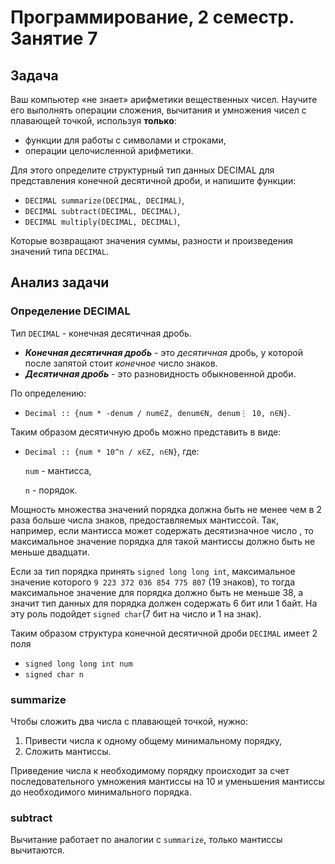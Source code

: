 # Программирование, 2 семестр. Занятие 7 #

## Задача ##

Ваш компьютер «не знает» арифметики вещественных чисел. Научите его выполнять операции сложения,
вычитания и умножения чисел с плавающей точкой, используя **только**:

- функции для работы с символами и строками,
- операции целочисленной арифметики.

Для этого определите структурный тип данных DECIMAL для представления конечной десятичной дроби, 
и напишите функции:

- `DECIMAL summarize(DECIMAL, DECIMAL)`,
- `DECIMAL subtract(DECIMAL, DECIMAL)`,
- `DECIMAL multiply(DECIMAL, DECIMAL)`,

Которые возвращают значения суммы, разности и произведения значений типа `DECIMAL`.

## Анализ задачи ##

### Определение DECIMAL ###

Тип `DECIMAL` - конечная десятичная дробь. 

- ***Конечная десятичная дробь*** - это *десятичная* дробь, у которой после запятой стоит *конечное* число знаков.
- ***Десятичная дробь*** - это разновидность обыкновенной дроби.

По определению: 

- `Decimal :: {num * -denum / num∈Z, denum∈N, denum⋮ 10, n∈N}`.

Таким образом десятичную дробь можно представить в виде: 

- `Decimal :: {num * 10^n / x∈Z, n∈N}`, где:

    `num` - мантисса,

    `n` - порядок.

Мощность множества значений порядка должна быть не менее чем в 2 раза больше числа знаков,
предоставляемых мантиссой. Так, например, если мантисса может содержать десятизначное число
, то максимальное значение порядка для такой мантиссы должно быть не меньше двадцати.

Если за тип порядка принять `signed long long int`, максимальное значение которого 
`9 223 372 036 854 775 807` (19 знаков), то тогда максимальное значение для порядка должно 
быть не меньше 38, а значит тип данных для порядка должен содержать 6 бит или 1 байт. На 
эту роль подойдет `signed char`(7 бит на число и 1 на знак).

Таким образом структура конечной десятичной дроби `DECIMAL` имеет 2 поля

- `signed long long int num`
- `signed char n`

### summarize ###

Чтобы сложить два числа с плавающей точкой, нужно:

1. Привести числа к одному общему минимальному порядку,
2. Сложить мантиссы.

Приведение числа к необходимому порядку происходит за счет последовательного умножения
мантиссы на 10 и уменьшения мантиссы до необходимого минимального порядка.

### subtract ###

Вычитание работает по аналогии с `summarize`, только мантиссы вычитаются.



